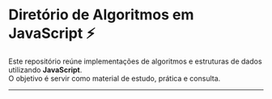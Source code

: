 # Diretório de Algoritmos em JavaScript ⚡

Este repositório reúne implementações de algoritmos e estruturas de dados utilizando **JavaScript**.  
O objetivo é servir como material de estudo, prática e consulta.

---

